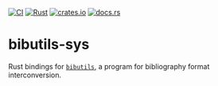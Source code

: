 [![CI](https://github.com/latex-lsp/bibutils-sys/workflows/CI/badge.svg)](https://github.com/latex-lsp/bibutils-sys/actions)
[![Rust](https://img.shields.io/badge/rustc-1.34%2B-blue)](https://blog.rust-lang.org/2019/11/07/Rust-1.34.0.html)
[![crates.io](https://img.shields.io/crates/v/bibutils-sys)](https://crates.io/crates/bibutils-sys)
[![docs.rs](https://docs.rs/bibutils-sys/badge.svg)](https://docs.rs/bibutils-sys)

# bibutils-sys

Rust bindings for [`bibutils`](https://sourceforge.net/p/bibutils/home/Bibutils/), a program for bibliography format interconversion.
